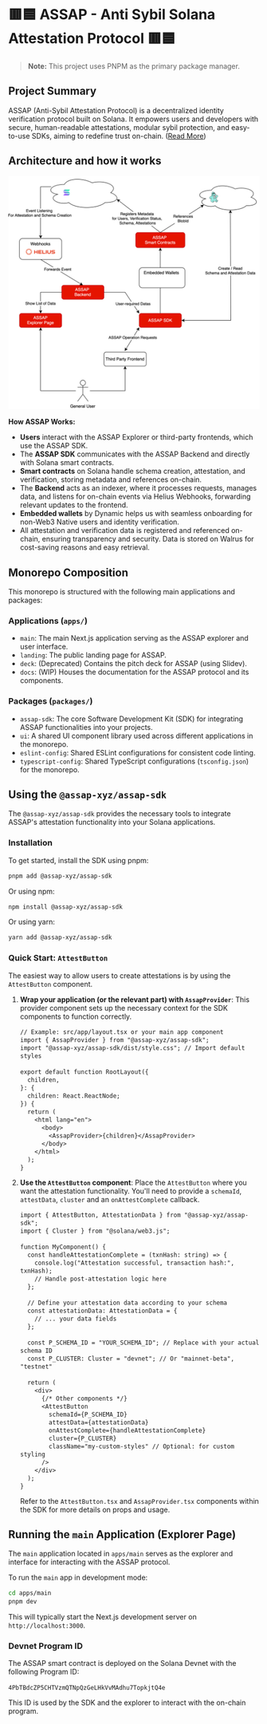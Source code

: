 # 🟥🟦 ASSAP - Anti Sybil Solana Attestation Protocol 🟥🟦

> **Note:** This project uses PNPM as the primary package manager.

## Project Summary

ASSAP (Anti-Sybil Attestation Protocol) is a decentralized identity verification protocol built on Solana. It empowers users and developers with secure, human-readable attestations, modular sybil protection, and easy-to-use SDKs, aiming to redefine trust on-chain. ([Read More](https://www.assap.xyz/))

## Architecture and how it works

![ASSAP Architecture](apps/main/public/Architecture.drawio.svg)

**How ASSAP Works:**

- **Users** interact with the ASSAP Explorer or third-party frontends, which use the ASSAP SDK.
- The **ASSAP SDK** communicates with the ASSAP Backend and directly with Solana smart contracts.
- **Smart contracts** on Solana handle schema creation, attestation, and verification, storing metadata and references on-chain.
- The **Backend** acts as an indexer, where it processes requests, manages data, and listens for on-chain events via Helius Webhooks, forwarding relevant updates to the frontend.
- **Embedded wallets** by Dynamic helps us with seamless onboarding for non-Web3 Native users and identity verification.
- All attestation and verification data is registered and referenced on-chain, ensuring transparency and security. Data is stored on Walrus for cost-saving reasons and easy retrieval.

## Monorepo Composition

This monorepo is structured with the following main applications and packages:

### Applications (`apps/`)

- `main`: The main Next.js application serving as the ASSAP explorer and user interface.
- `landing`: The public landing page for ASSAP.
- `deck`: (Deprecated) Contains the pitch deck for ASSAP (using Slidev).
- `docs`: (WIP) Houses the documentation for the ASSAP protocol and its components.

### Packages (`packages/`)

- `assap-sdk`: The core Software Development Kit (SDK) for integrating ASSAP functionalities into your projects.
- `ui`: A shared UI component library used across different applications in the monorepo.
- `eslint-config`: Shared ESLint configurations for consistent code linting.
- `typescript-config`: Shared TypeScript configurations (`tsconfig.json`) for the monorepo.

## Using the `@assap-xyz/assap-sdk`

The `@assap-xyz/assap-sdk` provides the necessary tools to integrate ASSAP's attestation functionality into your Solana applications.

### Installation

To get started, install the SDK using pnpm:

```sh
pnpm add @assap-xyz/assap-sdk
```

Or using npm:

```sh
npm install @assap-xyz/assap-sdk
```

Or using yarn:

```sh
yarn add @assap-xyz/assap-sdk
```

### Quick Start: `AttestButton`

The easiest way to allow users to create attestations is by using the `AttestButton` component.

1.  **Wrap your application (or the relevant part) with `AssapProvider`**:
    This provider component sets up the necessary context for the SDK components to function correctly.

    ```tsx
    // Example: src/app/layout.tsx or your main app component
    import { AssapProvider } from "@assap-xyz/assap-sdk";
    import "@assap-xyz/assap-sdk/dist/style.css"; // Import default styles

    export default function RootLayout({
      children,
    }: {
      children: React.ReactNode;
    }) {
      return (
        <html lang="en">
          <body>
            <AssapProvider>{children}</AssapProvider>
          </body>
        </html>
      );
    }
    ```

2.  **Use the `AttestButton` component**:
    Place the `AttestButton` where you want the attestation functionality. You'll need to provide a `schemaId`, `attestData`, `cluster` and an `onAttestComplete` callback.

    ```tsx
    import { AttestButton, AttestationData } from "@assap-xyz/assap-sdk";
    import { Cluster } from "@solana/web3.js";

    function MyComponent() {
      const handleAttestationComplete = (txnHash: string) => {
        console.log("Attestation successful, transaction hash:", txnHash);
        // Handle post-attestation logic here
      };

      // Define your attestation data according to your schema
      const attestationData: AttestationData = {
        // ... your data fields
      };

      const P_SCHEMA_ID = "YOUR_SCHEMA_ID"; // Replace with your actual schema ID
      const P_CLUSTER: Cluster = "devnet"; // Or "mainnet-beta", "testnet"

      return (
        <div>
          {/* Other components */}
          <AttestButton
            schemaId={P_SCHEMA_ID}
            attestData={attestationData}
            onAttestComplete={handleAttestationComplete}
            cluster={P_CLUSTER}
            className="my-custom-styles" // Optional: for custom styling
          />
        </div>
      );
    }
    ```

    Refer to the `AttestButton.tsx` and `AssapProvider.tsx` components within the SDK for more details on props and usage.

## Running the `main` Application (Explorer Page)

The `main` application located in `apps/main` serves as the explorer and interface for interacting with the ASSAP protocol.

To run the `main` app in development mode:

```sh
cd apps/main
pnpm dev
```

This will typically start the Next.js development server on `http://localhost:3000`.

### Devnet Program ID

The ASSAP smart contract is deployed on the Solana Devnet with the following Program ID:

`4PbTBdcZP5CHTVzmQTNpQzGeLHkVvMAdhu7TopkjtQ4e`

This ID is used by the SDK and the explorer to interact with the on-chain program.
